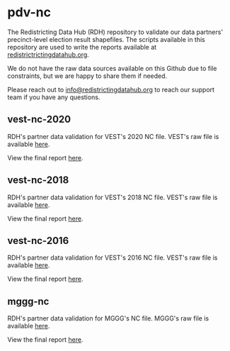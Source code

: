 # pdv-nc

The Redistricting Data Hub (RDH) repository to validate our data partners' precinct-level election result shapefiles. The scripts available in this repository are used to write the reports available at [redistrictrictingdatahub.org]([https://redistrictingdatahub.org/](https://redistrictingdatahub.org/)). 

We do not have the raw data sources available on this Github due to file constraints, but we are happy to share them if needed. 

Please reach out to info@redistrictingdatahub.org to reach our support team if you have any questions. 

## vest-nc-2020

RDH's partner data validation for VEST's 2020 NC file. VEST's raw file is available [here](https://dataverse.harvard.edu/file.xhtml?persistentId=doi:10.7910/DVN/NH5S2I/EL3UAZ).

View the final report [here](https://dataverse.harvard.edu/file.xhtml?fileId=4863162&version=21.0).

## vest-nc-2018

RDH's partner data validation for VEST's 2018 NC file. VEST's raw file is available [here](https://dataverse.harvard.edu/file.xhtml?fileId=4863186&version=47.0).

View the final report [here](https://redistrictingdatahub.org/dataset/vest-2018-north-carolina-precinct-boundaries-and-election-results-shapefile/).

## vest-nc-2016

RDH's partner data validation for VEST's 2016 NC file. VEST's raw file is available [here](https://dataverse.harvard.edu/file.xhtml?persistentId=doi:10.7910/DVN/NH5S2I/EL3UAZ).

View the final report [here](https://redistrictingdatahub.org/dataset/vest-2016-north-carolina-precinct-and-election-results/).

## mggg-nc

RDH's partner data validation for MGGG's NC file. MGGG's raw file is available [here](https://github.com/mggg-states/NC-shapefiles).

View the final report [here](https://redistrictingdatahub.org/dataset/mggg-north-carolina-vtds-and-election-results/). 
